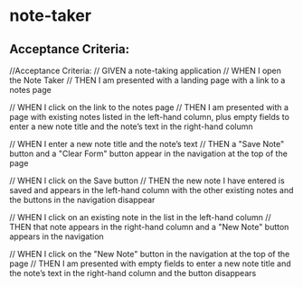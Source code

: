 # note-taker

## Acceptance Criteria: 

//Acceptance Criteria: 
// GIVEN a note-taking application
// WHEN I open the Note Taker
// THEN I am presented with a landing page with a link to a notes page

// WHEN I click on the link to the notes page
// THEN I am presented with a page with existing notes listed in the left-hand column, plus empty fields to enter a new note title and the note’s text in the right-hand column

// WHEN I enter a new note title and the note’s text
// THEN a "Save Note" button and a "Clear Form" button appear in the navigation at the top of the page

// WHEN I click on the Save button
// THEN the new note I have entered is saved and appears in the left-hand column with the other existing notes and the buttons in the navigation disappear

// WHEN I click on an existing note in the list in the left-hand column
// THEN that note appears in the right-hand column and a "New Note" button appears in the navigation

// WHEN I click on the "New Note" button in the navigation at the top of the page
// THEN I am presented with empty fields to enter a new note title and the note’s text in the right-hand column and the button disappears
 